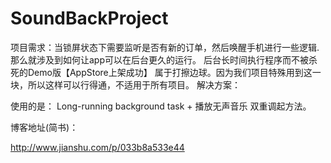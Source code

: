 # SoundBackProject
项目需求：当锁屏状态下需要监听是否有新的订单，然后唤醒手机进行一些逻辑.
那么就涉及到如何让app可以在后台更久的运行。
后台长时间执行程序而不被杀死的Demo版【AppStore上架成功】
属于打擦边球。因为我们项目特殊用到这一块，所以这样可以行得通，不适用于所有项目。
解决方案：

使用的是： Long-running background task + 播放无声音乐 双重调起方法。

博客地址(简书)：

 http://www.jianshu.com/p/033b8a533e44
